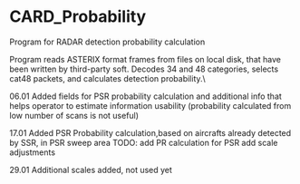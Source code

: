 # CARD_Probability
 Program for RADAR detection probability calculation

Program reads ASTERIX format frames from files on local disk, that have
been written by third-party soft. Decodes 34 and 48 categories, selects cat48 packets, and calculates detection probability.\

06.01
Added fields for PSR probability calculation and additional info that
helps operator to estimate information usability (probability calculated from low number of scans is not useful)

17.01
Added PSR Probability calculation,based on aircrafts already detected by SSR, in PSR sweep area
TODO:
add PR calculation for PSR
add scale adjustments

29.01
Additional scales added, not used yet
